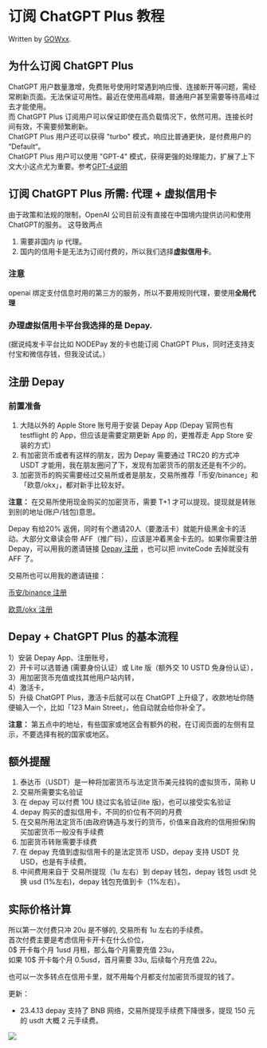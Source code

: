 # 订阅 ChatGPT Plus 教程

Written by [GOWxx](https://github.com/GOWxx).

## 为什么订阅 ChatGPT Plus

ChatGPT 用户数量激增，免费账号使用时常遇到响应慢、连接断开等问题，需经常刷新页面。无法保证可用性。最近在使用高峰期，普通用户甚至需要等待高峰过去才能使用。\
而 ChatGPT Plus 订阅用户可以保证即使在高负载情况下，依然可用。连接长时间有效，不需要频繁刷新。\
ChatGPT Plus 用户还可以获得 "turbo" 模式，响应比普通更快，是付费用户的 “Default“。\
ChatGPT Plus 用户可以使用 "GPT-4" 模式，获得更强的处理能力，扩展了上下文大小这点尤为重要。参考[GPT-4说明](https://openai.com/research/gpt-4)

## 订阅 ChatGPT Plus 所需: 代理 + 虚拟信用卡

由于政策和法规的限制，OpenAI 公司目前没有直接在中国境内提供访问和使用ChatGPT的服务。
这导致两点

1. 需要非国内 ip 代理。
2. 国内的信用卡是无法为订阅付费的，所以我们选择**虚拟信用卡**。

### **注意**

openai 绑定支付信息时用的第三方的服务，所以不要用规则代理，要使用**全局代理**


### 办理**虚拟信用卡**平台我选择的是 Depay.

(据说纯发卡平台比如 NODEPay 发的卡也能订阅 ChatGPT Plus，同时还支持支付宝和微信存钱，但我没试试。）

## 注册 Depay

### 前置准备

1. 大陆以外的 Apple Store 账号用于安装 Depay App (Depay 官网也有 testflight 的 App，但应该是需要定期更新 App 的，更推荐走 App Store 安装的方式）
2. 有加密货币或者有这样的朋友，因为 Depay 需要通过 TRC20 的方式冲 USDT 才能用，我在朋友圈问了下，发现有加密货币的朋友还是有不少的。
3. 加密货币的购买需要经过交易所或者是朋友，交易所推荐「币安/binance」和「欧意/okx」，都对新手比较友好。

**注意：**
在交易所使用现金购买的加密货币，需要 T+1 才可以提现。提现就是转账到别的地址(账户/钱包)意思。

Depay 有给20% 返佣，同时有个邀请20人（要激活卡）就能升级黑金卡的活动。大部分文章读会带 AFF（推广码），应该是冲着黑金卡去的。如果你需要注册 Depay，可以用我的邀请链接 [Depay 注册]( https://depay.depay.one/web-app/register-h5?invitCode=458611&lang=zh-cn)
，也可以把 inviteCode 去掉就没有 AFF 了。

交易所也可以用我的邀请链接：


[币安/binance 注册](https://www.binance.com/zh-CN/activity/referral-entry/CPA?fromActivityPage=true&ref=CPA_0068AGIOPX)


[欧意/okx 注册](https://www.cnouyi.care/join/90660275)

## Depay + ChatGPT Plus 的基本流程

1）安装 Depay App、注册账号，\
2）开卡可以选普通 (需要身份认证）或 Lite 版（额外交 10 USTD 免身份认证），\
3）用加密货币充值或找其他用户站内转，\
4）激活卡，\
5）升级 ChatGPT Plus，激活卡后就可以在 ChatGPT 上升级了，收款地址你随便输入一个，比如「123 Main Street」，他自动就会给你补全了。

**注意：**
第五点中的地址，有些国家或地区会有额外的税，在订阅页面的左侧有显示，不要选择有税的国家或地区。

## 额外提醒

1. 泰达币（USDT）是一种将加密货币与法定货币美元挂钩的虚拟货币，简称 U
2. 交易所需要实名验证
3. 在 depay 可以付费 10U 绕过实名验证(lite 版)，也可以接受实名验证
4. depay 购买的虚拟信用卡，不同的价位有不同的月费
5. 在交易所用法定货币(由政府铸造与发行的货币，价值来自政府的信用担保)购买加密货币一般没有手续费
6. 加密货币转账需要手续费
7. 在 depay 充值到虚拟信用卡的是法定货币 USD，depay 支持 USDT 兑 USD，也是有手续费。
8. 中间费用来自于 交易所提现（1u 左右）到 depay 钱包，depay 钱包 usdt 兑换 usd (1%左右)，depay 钱包充值到卡（1%左右）。


## 实际价格计算
所以第一次付费只冲 20u 是不够的, 交易所有 1u 左右的手续费。\
首次付费主要是考虑信用卡开卡在什么价位，\
0$ 开卡每个月 1usd 月租，那么每个月需要充值 23u，\
如果 10$ 开卡每个月 0.5usd，首月需要 33u, 后续每个月充值 22u。

也可以一次多转点在信用卡里，就不用每个月都支付加密货币提现的钱了。

更新：
- 23.4.13 depay 支持了 BNB 网络，交易所提现手续费下降很多，提现 150 元的 usdt 大概 2 元手续费。

![](chrome-extension://mapjgeachilmcbbokkgcbgpbakaaeehi/assets/check.svg)